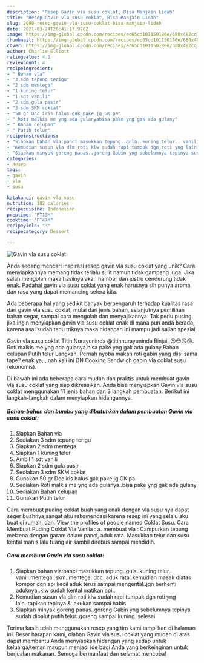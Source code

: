 ```yaml
---
description: "Resep Gavin vla susu coklat, Bisa Manjain Lidah"
title: "Resep Gavin vla susu coklat, Bisa Manjain Lidah"
slug: 2080-resep-gavin-vla-susu-coklat-bisa-manjain-lidah
date: 2021-03-24T20:41:17.976Z
image: https://img-global.cpcdn.com/recipes/ec65cd101150186e/680x482cq70/gavin-vla-susu-coklat-foto-resep-utama.jpg
thumbnail: https://img-global.cpcdn.com/recipes/ec65cd101150186e/680x482cq70/gavin-vla-susu-coklat-foto-resep-utama.jpg
cover: https://img-global.cpcdn.com/recipes/ec65cd101150186e/680x482cq70/gavin-vla-susu-coklat-foto-resep-utama.jpg
author: Charlie Elliott
ratingvalue: 4.1
reviewcount: 4
recipeingredient:
- " Bahan vla"
- "3 sdm tepung terigu"
- "2 sdm mentega"
- "1 kuning telur"
- "1 sdt vanili"
- "2 sdm gula pasir"
- "3 sdm SKM coklat"
- "50 gr Dcc iris halus gak pake jg GK pa"
- " Roti malkis me yng ada gulanyabisa pake yng gak ada gulany"
- " Bahan celupan"
- " Putih telur"
recipeinstructions:
- "Siapkan bahan vla:panci masukkan tepung..gula..kuning telur.. vanili.mentega..skm..mentega..dcc..aduk rata..kemudian masak diatas kompor dgn api kecil aduk terus sampai mengental..jgn berhenti aduknya..klw sudah kental matikan api.."
- "Kemudian susun vla dlm roti klw sudah rapi tumpuk dgn roti yng lain..rapikan tepinya &amp; lakukan sampai habis"
- "Siapkan minyak goreng panas..goreng Gabin yng sebelumnya tepinya sudah dibalut putih telur..goreng sampai kuning..selesai"
categories:
- Resep
tags:
- gavin
- vla
- susu

katakunci: gavin vla susu 
nutrition: 182 calories
recipecuisine: Indonesian
preptime: "PT13M"
cooktime: "PT47M"
recipeyield: "3"
recipecategory: Dessert

---
```



![Gavin vla susu coklat](https://img-global.cpcdn.com/recipes/ec65cd101150186e/680x482cq70/gavin-vla-susu-coklat-foto-resep-utama.jpg)

Anda sedang mencari inspirasi resep gavin vla susu coklat yang unik? Cara menyiapkannya memang tidak terlalu sulit namun tidak gampang juga. Jika salah mengolah maka hasilnya akan hambar dan justru cenderung tidak enak. Padahal gavin vla susu coklat yang enak harusnya sih punya aroma dan rasa yang dapat memancing selera kita.

Ada beberapa hal yang sedikit banyak berpengaruh terhadap kualitas rasa dari gavin vla susu coklat, mulai dari jenis bahan, selanjutnya pemilihan bahan segar, sampai cara mengolah dan menyajikannya. Tak perlu pusing jika ingin menyiapkan gavin vla susu coklat enak di mana pun anda berada, karena asal sudah tahu triknya maka hidangan ini mampu jadi sajian spesial.

Gavin vla susu coklat Titin Nurayuninda @titinnurayuninda Binjai. 😍😍😘😘. Roti malkis me yng ada gulanya.bisa pake yng gak ada gulany Bahan celupan Putih telur Langkah. Pernah nyoba makan roti gabin yang diisi sama tape? enak ya,,, nah kali ini DN Cooking Sandwich gabin vla coklat susu (ekonomis).


Di bawah ini ada beberapa cara mudah dan praktis untuk membuat gavin vla susu coklat yang siap dikreasikan. Anda bisa menyiapkan Gavin vla susu coklat menggunakan 11 jenis bahan dan 3 langkah pembuatan. Berikut ini langkah-langkah dalam menyiapkan hidangannya.

<!--inarticleads1-->

##### Bahan-bahan dan bumbu yang dibutuhkan dalam pembuatan Gavin vla susu coklat:

1. Siapkan  Bahan vla
1. Sediakan 3 sdm tepung terigu
1. Siapkan 2 sdm mentega
1. Siapkan 1 kuning telur
1. Ambil 1 sdt vanili
1. Siapkan 2 sdm gula pasir
1. Sediakan 3 sdm SKM coklat
1. Gunakan 50 gr Dcc iris halus gak pake jg GK pa.
1. Sediakan  Roti malkis me yng ada gulanya..bisa pake yng gak ada gulany
1. Sediakan  Bahan celupan
1. Gunakan  Putih telur


Cara membuat puding coklat buah yang enak dengan vla susu nya dapat seger buahnya,sangat aku rekomendasi karena resep ini yang selalu aku buat di rumah, dan. View the profiles of people named Coklat Susu. Cara Membuat Puding Coklat Vla Vanila : a. membuat vla : Campurkan tepung meizena dengan garam dalam panci, aduk rata. Masukkan telur dan susu kental manis lalu tuang air sambil direbus sampai mendidih. 

<!--inarticleads2-->

##### Cara membuat Gavin vla susu coklat:

1. Siapkan bahan vla:panci masukkan tepung..gula..kuning telur.. vanili.mentega..skm..mentega..dcc..aduk rata..kemudian masak diatas kompor dgn api kecil aduk terus sampai mengental..jgn berhenti aduknya..klw sudah kental matikan api..
1. Kemudian susun vla dlm roti klw sudah rapi tumpuk dgn roti yng lain..rapikan tepinya &amp; lakukan sampai habis
1. Siapkan minyak goreng panas..goreng Gabin yng sebelumnya tepinya sudah dibalut putih telur..goreng sampai kuning..selesai




Terima kasih telah menggunakan resep yang tim kami tampilkan di halaman ini. Besar harapan kami, olahan Gavin vla susu coklat yang mudah di atas dapat membantu Anda menyiapkan hidangan yang sedap untuk keluarga/teman maupun menjadi ide bagi Anda yang berkeinginan untuk berjualan makanan. Semoga bermanfaat dan selamat mencoba!
